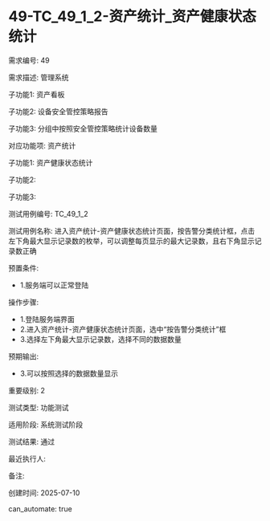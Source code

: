 # 49-TC_49_1_2-资产统计_资产健康状态统计

需求编号: 49

需求描述: 管理系统

子功能1: 资产看板

子功能2: 设备安全管控策略报告

子功能3: 分组中按照安全管控策略统计设备数量


对应功能项: 资产统计

子功能1: 资产健康状态统计

子功能2: 

子功能3: 


测试用例编号: TC_49_1_2

测试用例名称: 进入资产统计-资产健康状态统计页面，按告警分类统计框，点击左下角最大显示记录数的枚举，可以调整每页显示的最大记录数，且右下角显示记录数正确

预置条件:
- 1.服务端可以正常登陆

操作步骤:
- 1.登陆服务端界面
- 2.进入资产统计-资产健康状态统计页面，选中“按告警分类统计”框
- 3.选择左下角最大显示记录数，选择不同的数据数量

预期输出:
- 3.可以按照选择的数据数量显示

重要级别: 2

测试类型: 功能测试

适用阶段: 系统测试阶段

测试结果: 通过

最近执行人: 

备注: 

创建时间: 2025-07-10

can_automate: true
